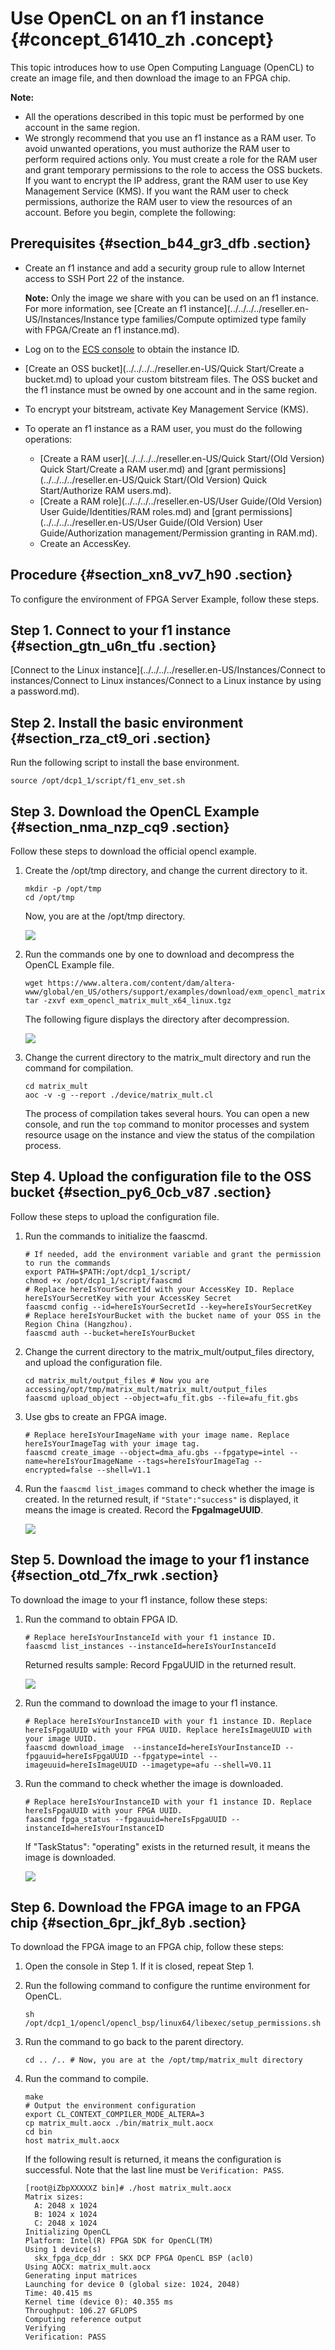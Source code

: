 # Use OpenCL on an f1 instance {#concept_61410_zh .concept}

This topic introduces how to use Open Computing Language \(OpenCL\) to create an image file, and then download the image to an FPGA chip.

**Note:** 

-   All the operations described in this topic must be performed by one account in the same region.
-   We strongly recommend that you use an f1 instance as a RAM user. To avoid unwanted operations, you must authorize the RAM user to perform required actions only. You must create a role for the RAM user and grant temporary permissions to the role to access the OSS buckets. If you want to encrypt the IP address, grant the RAM user to use Key Management Service \(KMS\). If you want the RAM user to check permissions, authorize the RAM user to view the resources of an account. Before you begin, complete the following:

## Prerequisites {#section_b44_gr3_dfb .section}

-   Create an f1 instance and add a security group rule to allow Internet access to SSH Port 22 of the instance.

    **Note:** Only the image we share with you can be used on an f1 instance. For more information, see [Create an f1 instance](../../../../reseller.en-US/Instances/Instance type families/Compute optimized type family with FPGA/Create an f1 instance.md).

-   Log on to the [ECS console](https://partners-intl.console.aliyun.com/#/ecs) to obtain the instance ID.
-   [Create an OSS bucket](../../../../reseller.en-US/Quick Start/Create a bucket.md) to upload your custom bitstream files. The OSS bucket and the f1 instance must be owned by one account and in the same region.
-   To encrypt your bitstream, activate Key Management Service \(KMS\).
-   To operate an f1 instance as a RAM user, you must do the following operations:
    -   [Create a RAM user](../../../../reseller.en-US/Quick Start/(Old Version) Quick Start/Create a RAM user.md) and [grant permissions](../../../../reseller.en-US/Quick Start/(Old Version) Quick Start/Authorize RAM users.md).
    -   [Create a RAM role](../../../../reseller.en-US/User Guide/(Old Version) User Guide/Identities/RAM roles.md) and [grant permissions](../../../../reseller.en-US/User Guide/(Old Version) User Guide/Authorization management/Permission granting in RAM.md).
    -   Create an AccessKey.

## Procedure {#section_xn8_vv7_h90 .section}

To configure the environment of FPGA Server Example, follow these steps.

## Step 1. Connect to your f1 instance {#section_gtn_u6n_tfu .section}

[Connect to the Linux instance](../../../../reseller.en-US/Instances/Connect to instances/Connect to Linux instances/Connect to a Linux instance by using a password.md).

## Step 2. Install the basic environment {#section_rza_ct9_ori .section}

Run the following script to install the base environment.

``` {#codeblock_906_fye_b9z .language-shell}
source /opt/dcp1_1/script/f1_env_set.sh            
```

## Step 3. Download the OpenCL Example {#section_nma_nzp_cq9 .section}

Follow these steps to download the official opencl example.

1.  Create the /opt/tmp directory, and change the current directory to it.

    ``` {#codeblock_k4l_96w_xun .language-shell}
    mkdir -p /opt/tmp
    cd /opt/tmp                    
    ```

    Now, you are at the /opt/tmp directory.

    ![](http://static-aliyun-doc.oss-cn-hangzhou.aliyuncs.com/assets/img/9827/156677770411994_en-US.png)

2.  Run the commands one by one to download and decompress the OpenCL Example file.

    ``` {#codeblock_bj5_y93_tng .language-shell}
    wget https://www.altera.com/content/dam/altera-www/global/en_US/others/support/examples/download/exm_opencl_matrix_mult_x64_linux.tgz
    tar -zxvf exm_opencl_matrix_mult_x64_linux.tgz                    
    ```

    The following figure displays the directory after decompression.

    ![](http://static-aliyun-doc.oss-cn-hangzhou.aliyuncs.com/assets/img/9827/156677770411995_en-US.png)

3.  Change the current directory to the matrix\_mult directory and run the command for compilation.

    ``` {#codeblock_8hy_iso_54w .language-shell}
    cd matrix_mult
    aoc -v -g --report ./device/matrix_mult.cl                    
    ```

    The process of compilation takes several hours. You can open a new console, and run the `top` command to monitor processes and system resource usage on the instance and view the status of the compilation process.


## Step 4. Upload the configuration file to the OSS bucket {#section_py6_0cb_v87 .section}

Follow these steps to upload the configuration file.

1.  Run the commands to initialize the faascmd.

    ``` {#codeblock_6u6_2y8_b9i .language-shell}
    # If needed, add the environment variable and grant the permission to run the commands
    export PATH=$PATH:/opt/dcp1_1/script/
    chmod +x /opt/dcp1_1/script/faascmd
    # Replace hereIsYourSecretId with your AccessKey ID. Replace hereIsYourSecretKey with your AccessKey Secret
    faascmd config --id=hereIsYourSecretId --key=hereIsYourSecretKey
    # Replace hereIsYourBucket with the bucket name of your OSS in the Region China (Hangzhou).
    faascmd auth --bucket=hereIsYourBucket                    
    ```

2.  Change the current directory to the matrix\_mult/output\_files directory, and upload the configuration file.

    ``` {#codeblock_42r_m2e_2en .language-shell}
    cd matrix_mult/output_files # Now you are accessing/opt/tmp/matrix_mult/matrix_mult/output_files
    faascmd upload_object --object=afu_fit.gbs --file=afu_fit.gbs                    
    ```

3.  Use gbs to create an FPGA image.

    ``` {#codeblock_twi_7xv_a1l .language-shell}
    # Replace hereIsYourImageName with your image name. Replace hereIsYourImageTag with your image tag.
    faascmd create_image --object=dma_afu.gbs --fpgatype=intel --name=hereIsYourImageName --tags=hereIsYourImageTag --encrypted=false --shell=V1.1                    
    ```

4.  Run the `faascmd list_images` command to check whether the image is created. In the returned result, if `"State":"success"` is displayed, it means the image is created. Record the **FpgaImageUUID**.

    ![](http://static-aliyun-doc.oss-cn-hangzhou.aliyuncs.com/assets/img/9827/156677770411996_en-US.png)


## Step 5. Download the image to your f1 instance {#section_otd_7fx_rwk .section}

To download the image to your f1 instance, follow these steps:

1.  Run the command to obtain FPGA ID.

    ``` {#codeblock_jf4_xfc_qkf .language-shell}
    # Replace hereIsYourInstanceId with your f1 instance ID.
    faascmd list_instances --instanceId=hereIsYourInstanceId                    
    ```

    Returned results sample: Record FpgaUUID in the returned result.

    ![](http://static-aliyun-doc.oss-cn-hangzhou.aliyuncs.com/assets/img/9827/156677770411997_en-US.png)

2.  Run the command to download the image to your f1 instance.

    ``` {#codeblock_oo8_95c_qmv .language-shell}
    # Replace hereIsYourInstanceID with your f1 instance ID. Replace hereIsFpgaUUID with your FPGA UUID. Replace hereIsImageUUID with your image UUID.
    faascmd download_image  --instanceId=hereIsYourInstanceID --fpgauuid=hereIsFpgaUUID --fpgatype=intel --imageuuid=hereIsImageUUID --imagetype=afu --shell=V0.11                    
    ```

3.  Run the command to check whether the image is downloaded.

    ``` {#codeblock_fqi_wnc_2dk .language-shell}
    # Replace hereIsYourInstanceID with your f1 instance ID. Replace hereIsFpgaUUID with your FPGA UUID.
    faascmd fpga_status --fpgauuid=hereIsFpgaUUID --instanceId=hereIsYourInstanceID                    
    ```

    If "TaskStatus": "operating" exists in the returned result, it means the image is downloaded.

    ![](http://static-aliyun-doc.oss-cn-hangzhou.aliyuncs.com/assets/img/9827/156677770411998_en-US.png)


## Step 6. Download the FPGA image to an FPGA chip {#section_6pr_jkf_8yb .section}

To download the FPGA image to an FPGA chip, follow these steps:

1.  Open the console in Step 1. If it is closed, repeat Step 1.
2.  Run the following command to configure the runtime environment for OpenCL.

    ``` {#codeblock_cj1_z3j_gfv .language-shell}
    sh /opt/dcp1_1/opencl/opencl_bsp/linux64/libexec/setup_permissions.sh                    
    ```

3.  Run the command to go back to the parent directory.

    ``` {#codeblock_bul_ze6_ika .language-shell}
    cd .. /.. # Now, you are at the /opt/tmp/matrix_mult directory                   
    ```

4.  Run the command to compile.

    ``` {#codeblock_4bv_kd1_7uf .language-shell}
    make
    # Output the environment configuration
    export CL_CONTEXT_COMPILER_MODE_ALTERA=3
    cp matrix_mult.aocx ./bin/matrix_mult.aocx
    cd bin
    host matrix_mult.aocx                    
    ```

    If the following result is returned, it means the configuration is successful. Note that the last line must be `Verification: PASS`.

    ``` {#codeblock_hz1_4rg_hdl .language-shell}
    [root@iZbpXXXXXZ bin]# ./host matrix_mult.aocx
    Matrix sizes:
      A: 2048 x 1024
      B: 1024 x 1024
      C: 2048 x 1024
    Initializing OpenCL
    Platform: Intel(R) FPGA SDK for OpenCL(TM)
    Using 1 device(s)
      skx_fpga_dcp_ddr : SKX DCP FPGA OpenCL BSP (acl0)
    Using AOCX: matrix_mult.aocx
    Generating input matrices
    Launching for device 0 (global size: 1024, 2048)
    Time: 40.415 ms
    Kernel time (device 0): 40.355 ms
    Throughput: 106.27 GFLOPS
    Computing reference output
    Verifying
    Verification: PASS
    ```


